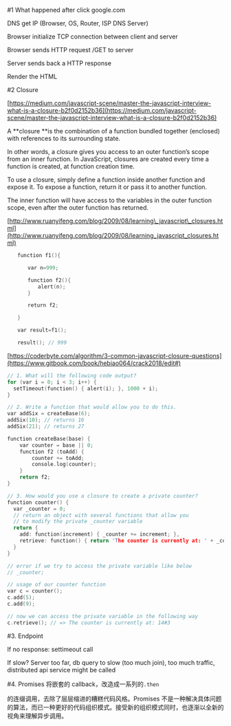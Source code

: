 \#1 What happened after click google.com

DNS get IP \(Browser, OS, Router, ISP DNS Server\)

Browser initialize TCP connection between client and server

Browser sends HTTP request /GET to server

Server sends back a HTTP response

Render the HTML

\#2 Closure

[https://medium.com/javascript-scene/master-the-javascript-interview-what-is-a-closure-b2f0d2152b36](https://medium.com/javascript-scene/master-the-javascript-interview-what-is-a-closure-b2f0d2152b36)

A **closure **is the combination of a function bundled together \(enclosed\) with references to its surrounding state.

In other words, a closure gives you access to an outer function’s scope from an inner function. In JavaScript, closures are created every time a function is created, at function creation time.

To use a closure, simply define a function inside another function and expose it. To expose a function, return it or pass it to another function.

The inner function will have access to the variables in the outer function scope, even after the outer function has returned.

[http://www.ruanyifeng.com/blog/2009/08/learning\_javascript\_closures.html](http://www.ruanyifeng.com/blog/2009/08/learning_javascript_closures.html)

```cpp
　　function f1(){

　　　　var n=999;

　　　　function f2(){
　　　　　　alert(n); 
　　　　}

　　　　return f2;

　　}

　　var result=f1();

　　result(); // 999
```

[https://coderbyte.com/algorithm/3-common-javascript-closure-questions](https://www.gitbook.com/book/hebiao064/crack2018/edit#)

```cpp
// 1. What will the following code output?
for (var i = 0; i < 3; i++) {
  setTimeout(function() { alert(i); }, 1000 + i);
}

// 2. Write a function that would allow you to do this.
var addSix = createBase(6);
addSix(10); // returns 16
addSix(21); // returns 27

function createBase(base) {
    var counter = base || 0;
    function f2 (toAdd) {
        counter += toAdd;
        console.log(counter);
    }
    return f2;
}

// 3. How would you use a closure to create a private counter?
function counter() {
  var _counter = 0;
  // return an object with several functions that allow you
  // to modify the private _counter variable
  return {
    add: function(increment) { _counter += increment; },
    retrieve: function() { return 'The counter is currently at: ' + _counter; }
  }
}

// error if we try to access the private variable like below
// _counter;

// usage of our counter function
var c = counter();
c.add(5); 
c.add(9); 

// now we can access the private variable in the following way
c.retrieve(); // => The counter is currently at: 14#3
```

\#3. Endpoint

If no response: settimeout call

If slow?  Server too far, db query to slow \(too much join\), too much traffic,  distributed api service might be called



\#4. Promises 将嵌套的 callback，改造成一系列的`.then`

的连缀调用，去除了层层缩进的糟糕代码风格。Promises 不是一种解决具体问题的算法，而已一种更好的代码组织模式。接受新的组织模式同时，也逐渐以全新的视角来理解异步调用。

